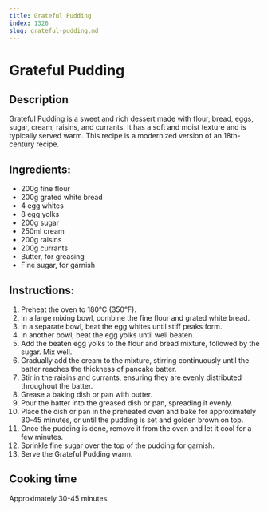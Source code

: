 ```yaml
---
title: Grateful Pudding
index: 1326
slug: grateful-pudding.md
---
```


# Grateful Pudding

## Description
Grateful Pudding is a sweet and rich dessert made with flour, bread, eggs, sugar, cream, raisins, and currants. It has a soft and moist texture and is typically served warm. This recipe is a modernized version of an 18th-century recipe.

## Ingredients:
- 200g fine flour
- 200g grated white bread
- 4 egg whites
- 8 egg yolks
- 200g sugar
- 250ml cream
- 200g raisins
- 200g currants
- Butter, for greasing
- Fine sugar, for garnish

## Instructions:
1. Preheat the oven to 180°C (350°F).
2. In a large mixing bowl, combine the fine flour and grated white bread.
3. In a separate bowl, beat the egg whites until stiff peaks form.
4. In another bowl, beat the egg yolks until well beaten.
5. Add the beaten egg yolks to the flour and bread mixture, followed by the sugar. Mix well.
6. Gradually add the cream to the mixture, stirring continuously until the batter reaches the thickness of pancake batter.
7. Stir in the raisins and currants, ensuring they are evenly distributed throughout the batter.
8. Grease a baking dish or pan with butter.
9. Pour the batter into the greased dish or pan, spreading it evenly.
10. Place the dish or pan in the preheated oven and bake for approximately 30-45 minutes, or until the pudding is set and golden brown on top.
11. Once the pudding is done, remove it from the oven and let it cool for a few minutes.
12. Sprinkle fine sugar over the top of the pudding for garnish.
13. Serve the Grateful Pudding warm.

## Cooking time
Approximately 30-45 minutes.